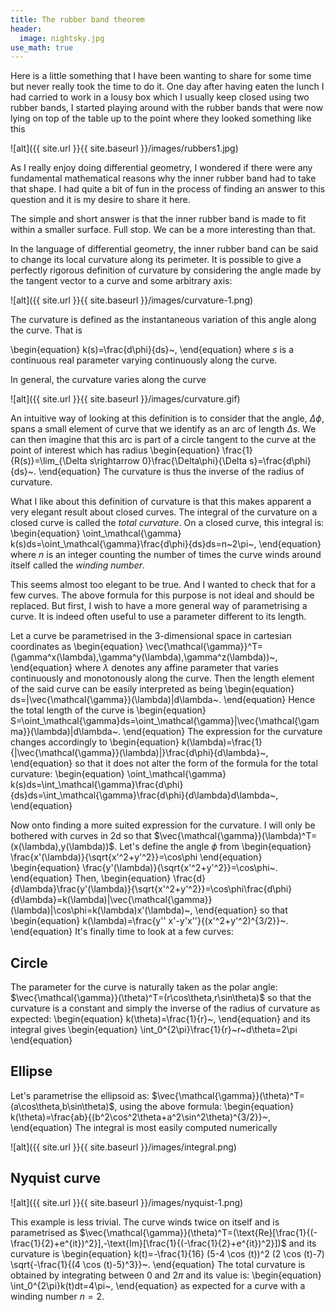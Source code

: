 ```yaml
---
title: The rubber band theorem
header:
  image: nightsky.jpg
use_math: true
---
```


Here is a little something that I have been wanting to share for some time but never really took the time to do it.
One day after having eaten the lunch I had carried to work in a lousy box which I usually keep closed using two rubber bands, I started playing around with the rubber bands that were now lying on top of the table up to the point where they looked something like this

![alt]({{ site.url }}{{ site.baseurl }}/images/rubbers1.jpg)



As I really enjoy doing differential geometry, I wondered if there were any fundamental mathematical reasons why the inner rubber band had to take that shape. I had quite a bit of fun in the process of finding an answer to this question and it is my desire to share it here.

The simple and short answer is that the inner rubber band is made to fit within a smaller surface. Full stop. We can be a more interesting than that.

In the language of differential geometry, the inner rubber band can be said to change its local curvature along its perimeter. It is possible to give a perfectly rigorous definition of curvature by considering the angle made by the tangent vector to a curve and some arbitrary axis:


![alt]({{ site.url }}{{ site.baseurl }}/images/curvature-1.png)

The curvature is defined as the instantaneous variation of this angle along the curve. That is

\begin{equation}
k(s)=\frac{d\phi}{ds}~,
\end{equation}
where $s$ is a continuous real parameter varying continuously along the curve.

In general, the curvature varies along the curve

![alt]({{ site.url }}{{ site.baseurl }}/images/curvature.gif)

An intuitive way of looking at this definition is to consider that the angle, $\Delta\phi$, spans a small element of curve that we identify as an arc of length $\Delta s$. We can then imagine that this arc is part of a circle tangent to the curve at the point of interest which has radius
\begin{equation}
\frac{1}{R(s)}=\lim_{\Delta s\rightarrow 0}\frac{\Delta\phi}{\Delta s}=\frac{d\phi}{ds}~.
\end{equation}
The curvature is thus the inverse of the radius of curvature.

What I like about this definition of curvature is that this makes apparent a very elegant result about closed curves. The integral of the curvature on a closed curve is called the *total curvature*. On a closed curve, this integral is:
\begin{equation}
\oint_\mathcal{\gamma} k(s)ds=\oint_\mathcal{\gamma}\frac{d\phi}{ds}ds=n~2\pi~,
\end{equation}
where $n$ is an integer counting the number of times the curve winds around itself called the *winding number*.

This seems almost too elegant to be true. And I wanted to check that for a few curves. The above formula for this purpose is not ideal and should be replaced. But first, I wish to have a more general way of parametrising a curve. It is indeed often useful to use a parameter different to its length.

Let a curve be parametrised in the 3-dimensional space in cartesian coordinates as
\begin{equation}
\vec{\mathcal{\gamma}}^T=(\gamma^x(\lambda),\gamma^y(\lambda),\gamma^z(\lambda))~,
\end{equation}
where $\lambda$ denotes any affine parameter that varies continuously and monotonously along the curve. Then the length element of the said curve can be easily interpreted as being
\begin{equation}
ds=|\vec{\mathcal{\gamma}}(\lambda)|d\lambda~.
\end{equation}
Hence the total length of the curve is
\begin{equation}
S=\oint_\mathcal{\gamma}ds=\oint_\mathcal{\gamma}|\vec{\mathcal{\gamma}}(\lambda)|d\lambda~.
\end{equation}
The expression for the curvature changes accordingly to
\begin{equation}
k(\lambda)=\frac{1}{|\vec{\mathcal{\gamma}}(\lambda)|}\frac{d\phi}{d\lambda}~,
\end{equation}
so that it does not alter the form of the formula for the total curvature:
\begin{equation}
\oint_\mathcal{\gamma} k(s)ds=\int_\mathcal{\gamma}\frac{d\phi}{ds}ds=\int_\mathcal{\gamma}\frac{d\phi}{d\lambda}d\lambda~,
\end{equation}

Now onto finding a more suited expression for the curvature. I will only be bothered with curves in 2d so that $\vec{\mathcal{\gamma}}(\lambda)^T=(x(\lambda),y(\lambda))$. Let's define the angle $\phi$ from
\begin{equation}
\frac{x'(\lambda)}{\sqrt{x'^2+y'^2}}=\cos\phi
\end{equation}
\begin{equation}
\frac{y'(\lambda)}{\sqrt{x'^2+y'^2}}=\cos\phi~.
\end{equation}
Then,
\begin{equation}
\frac{d}{d\lambda}\frac{y'(\lambda)}{\sqrt{x'^2+y'^2}}=\cos\phi\frac{d\phi}{d\lambda}=k(\lambda)|\vec{\mathcal{\gamma}}(\lambda)|\cos\phi=k(\lambda)x'(\lambda)~,
\end{equation}
so that
\begin{equation}
k(\lambda)=\frac{y'' x'-y'x''}{(x'^2+y'^2)^{3/2}}~.
\end{equation}
It's finally time to look at a few curves:

Circle
------
The parameter for the curve is naturally taken as the polar angle:  $\vec{\mathcal{\gamma}}(\theta)^T=(r\cos\theta,r\sin\theta)$ so that the curvature is a constant and simply the inverse of the radius of curvature as expected:
\begin{equation}
k(\theta)=\frac{1}{r}~,
\end{equation}
and its integral gives
\begin{equation}
\int_0^{2\pi}\frac{1}{r}~r~d\theta=2\pi
\end{equation}

Ellipse
------
Let's parametrise the ellipsoid as:  $\vec{\mathcal{\gamma}}(\theta)^T=(a\cos\theta,b\sin\theta)$, using the above formula:
\begin{equation}
k(\theta)=\frac{ab}{(b^2\cos^2\theta+a^2\sin^2\theta)^{3/2}}~,
\end{equation}
The integral is most easily computed numerically

![alt]({{ site.url }}{{ site.baseurl }}/images/integral.png)

Nyquist curve
------

![alt]({{ site.url }}{{ site.baseurl }}/images/nyquist-1.png)

This example is less trivial. The curve winds twice on itself and is parametrised as $\vec{\mathcal{\gamma}}(\theta)^T=(\text{Re}[\frac{1}{(-\frac{1}{2}+e^{it})^2}],-\text{Im}[\frac{1}{(-\frac{1}{2}+e^{it})^2}])$ and its curvature is
\begin{equation}
k(t)=-\frac{1}{16} (5-4 \cos (t))^2 (2 \cos (t)-7) \sqrt{-\frac{1}{(4 \cos
   (t)-5)^3}}~.
\end{equation}
The total curvature is obtained by integrating between $0$ and $2\pi$ and its value is:
\begin{equation}
\int_0^{2\pi}k(t)dt=4\pi~,
\end{equation}
as expected for a curve with a winding number $n=2$.
